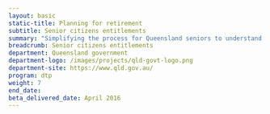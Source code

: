 ```yaml
---
layout: basic
static-title: Planning for retirement 
subtitle: Senior citizens entitlements
summary: "Simplifying the process for Queensland seniors to understand and access concessions and entitlements."
breadcrumb: Senior citizens entitlements
department: Queensland government
department-logo: /images/projects/qld-govt-logo.png
department-site: https://www.qld.gov.au/
program: dtp
weight: 7
end_date:
beta_delivered_date: April 2016
---
```

